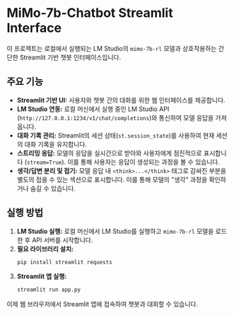 # MiMo-7b-Chatbot Streamlit Interface

이 프로젝트는 로컬에서 실행되는 LM Studio의 `mimo-7b-rl` 모델과 상호작용하는 간단한 Streamlit 기반 챗봇 인터페이스입니다.

## 주요 기능

*   **Streamlit 기반 UI:** 사용자와 챗봇 간의 대화를 위한 웹 인터페이스를 제공합니다.
*   **LM Studio 연동:** 로컬 머신에서 실행 중인 LM Studio API (`http://127.0.0.1:1234/v1/chat/completions`)와 통신하여 모델 응답을 가져옵니다.
*   **대화 기록 관리:** Streamlit의 세션 상태(`st.session_state`)를 사용하여 현재 세션의 대화 기록을 유지합니다.
*   **스트리밍 응답:** 모델의 응답을 실시간으로 받아와 사용자에게 점진적으로 표시합니다 (`stream=True`). 이를 통해 사용자는 응답이 생성되는 과정을 볼 수 있습니다.
*   **생각/답변 분리 및 접기:** 모델 응답 내 `<think>...</think>` 태그로 감싸진 부분을 별도의 접을 수 있는 섹션으로 표시합니다. 이를 통해 모델의 "생각" 과정을 확인하거나 숨길 수 있습니다.

## 실행 방법

1.  **LM Studio 실행:** 로컬 머신에서 LM Studio를 실행하고 `mimo-7b-rl` 모델을 로드한 후 API 서버를 시작합니다.
2.  **필요 라이브러리 설치:**
    ```bash
    pip install streamlit requests
    ```
3.  **Streamlit 앱 실행:**
    ```bash
    streamlit run app.py
    ```

이제 웹 브라우저에서 Streamlit 앱에 접속하여 챗봇과 대화할 수 있습니다.
